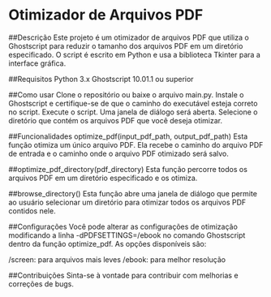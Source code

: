 # Otimizador de Arquivos PDF
##Descrição
Este projeto é um otimizador de arquivos PDF que utiliza o Ghostscript para reduzir o tamanho dos arquivos PDF em um diretório especificado. O script é escrito em Python e usa a biblioteca Tkinter para a interface gráfica.

##Requisitos
Python 3.x
Ghostscript 10.01.1 ou superior

##Como usar
Clone o repositório ou baixe o arquivo main.py.
Instale o Ghostscript e certifique-se de que o caminho do executável esteja correto no script.
Execute o script.
Uma janela de diálogo será aberta. Selecione o diretório que contém os arquivos PDF que você deseja otimizar.

##Funcionalidades
optimize_pdf(input_pdf_path, output_pdf_path)
Esta função otimiza um único arquivo PDF. Ela recebe o caminho do arquivo PDF de entrada e o caminho onde o arquivo PDF otimizado será salvo.

##optimize_pdf_directory(pdf_directory)
Esta função percorre todos os arquivos PDF em um diretório especificado e os otimiza.

##browse_directory()
Esta função abre uma janela de diálogo que permite ao usuário selecionar um diretório para otimizar todos os arquivos PDF contidos nele.

##Configurações
Você pode alterar as configurações de otimização modificando a linha -dPDFSETTINGS=/ebook no comando Ghostscript dentro da função optimize_pdf. As opções disponíveis são:

/screen: para arquivos mais leves
/ebook: para melhor resolução

##Contribuições
Sinta-se à vontade para contribuir com melhorias e correções de bugs.
